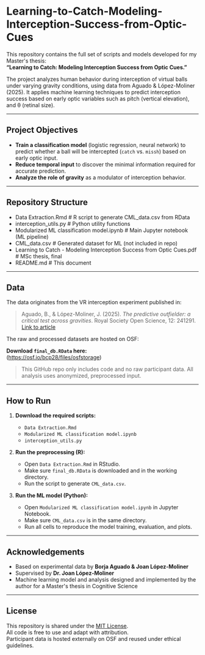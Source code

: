 # Learning-to-Catch-Modeling-Interception-Success-from-Optic-Cues


This repository contains the full set of scripts and models developed for my Master's thesis:  
**“Learning to Catch: Modeling Interception Success from Optic Cues.”**

The project analyzes human behavior during interception of virtual balls under varying gravity conditions, using data from Aguado & López-Moliner (2025). It applies machine learning techniques to predict interception success based on early optic variables such as pitch (vertical elevation), and θ (retinal size).

---

## Project Objectives

- **Train a classification model** (logistic regression, neural network) to predict whether a ball will be intercepted (`catch` vs. `missh`) based on early optic input.
- **Reduce temporal input** to discover the minimal information required for accurate prediction.
- **Analyze the role of gravity** as a modulator of interception behavior.

---

## Repository Structure

- Data Extraction.Rmd # R script to generate CML_data.csv from RData
- interception_utils.py # Python utility functions
- Modularized ML classification model.ipynb # Main Jupyter notebook (ML pipeline)
- CML_data.csv # Generated dataset for ML (not included in repo)
- Learning to Catch - Modeling Interception Success from Optic Cues.pdf # MSc thesis, final
- README.md # This document

---

## Data

The data originates from the VR interception experiment published in:

> Aguado, B., & López-Moliner, J. (2025). *The predictive outfielder: a critical test across gravities*. Royal Society Open Science, 12: 241291.  
> [Link to article](https://doi.org/10.1098/rsos.241291)

The raw and processed datasets are hosted on OSF:

**Download `final_db.RData` here:**  
(https://osf.io/bcp28/files/osfstorage)
> This GitHub repo only includes code and no raw participant data. All analysis uses anonymized, preprocessed input.

---

## How to Run

1. **Download the required scripts:**
   - `Data Extraction.Rmd`
   - `Modularized ML classification model.ipynb`
   - `interception_utils.py`

2. **Run the preprocessing (R):**
   - Open `Data Extraction.Rmd` in RStudio.
   - Make sure `final_db.RData` is downloaded and in the working directory.
   - Run the script to generate `CML_data.csv`.

3. **Run the ML model (Python):**
   - Open `Modularized ML classification model.ipynb` in Jupyter Notebook.
   - Make sure `CML_data.csv` is in the same directory.
   - Run all cells to reproduce the model training, evaluation, and plots.

---

## Acknowledgements

- Based on experimental data by **Borja Aguado & Joan López-Moliner**
- Supervised by **Dr. Joan López-Moliner**
- Machine learning model and analysis designed and implemented by the author for a Master's thesis in Cognitive Science

---

## License

This repository is shared under the [MIT License](LICENSE).  
All code is free to use and adapt with attribution.  
Participant data is hosted externally on OSF and reused under ethical guidelines.
